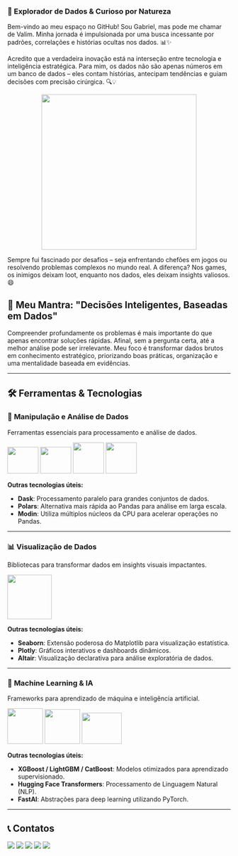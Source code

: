 ### 🚀 Explorador de Dados & Curioso por Natureza  

Bem-vindo ao meu espaço no GitHub! Sou Gabriel, mas pode me chamar de Valim. Minha jornada é impulsionada por uma busca incessante por padrões, correlações e histórias ocultas nos dados. 📊✨  

Acredito que a verdadeira inovação está na interseção entre tecnologia e inteligência estratégica. Para mim, os dados não são apenas números em um banco de dados – eles contam histórias, antecipam tendências e guiam decisões com precisão cirúrgica. 🔍💡  

<p align="center">
  <img src="https://tenor.com/bCISO.gif" width="350">
   
</p>

Sempre fui fascinado por desafios – seja enfrentando chefões em jogos ou resolvendo problemas complexos no mundo real. A diferença? Nos games, os inimigos deixam loot, enquanto nos dados, eles deixam insights valiosos. 😄  

## 📌 Meu Mantra: "Decisões Inteligentes, Baseadas em Dados"  

Compreender profundamente os problemas é mais importante do que apenas encontrar soluções rápidas. Afinal, sem a pergunta certa, até a melhor análise pode ser irrelevante. Meu foco é transformar dados brutos em conhecimento estratégico, priorizando boas práticas, organização e uma mentalidade baseada em evidências.  

---  

## 🛠️ Ferramentas & Tecnologias  

### 📂 **Manipulação e Análise de Dados**  
Ferramentas essenciais para processamento e análise de dados.  
<div display='inline'>  
  <img src="https://cdn.jsdelivr.net/gh/devicons/devicon@latest/icons/python/python-original-wordmark.svg" width="70" height="60" />  
  <img src="https://cdn.jsdelivr.net/gh/devicons/devicon@latest/icons/pandas/pandas-original-wordmark.svg" width="70" height="60" />  
  <img src="https://cdn.jsdelivr.net/gh/devicons/devicon@latest/icons/numpy/numpy-original-wordmark.svg" width="70" height="70" />  
  <img src="https://cdn.jsdelivr.net/gh/devicons/devicon@latest/icons/sqlalchemy/sqlalchemy-original-wordmark.svg" width="70" height="70" />  
</div>  

**Outras tecnologias úteis:**  
- **Dask**: Processamento paralelo para grandes conjuntos de dados.  
- **Polars**: Alternativa mais rápida ao Pandas para análise em larga escala.  
- **Modin**: Utiliza múltiplos núcleos da CPU para acelerar operações no Pandas.  

---  

### 📊 **Visualização de Dados**  
Bibliotecas para transformar dados em insights visuais impactantes.  
<div display='inline'>  
  <img src="https://cdn.jsdelivr.net/gh/devicons/devicon@latest/icons/matplotlib/matplotlib-original-wordmark.svg" width="100" height="100" />  
</div>  

**Outras tecnologias úteis:**  
- **Seaborn**: Extensão poderosa do Matplotlib para visualização estatística.  
- **Plotly**: Gráficos interativos e dashboards dinâmicos.  
- **Altair**: Visualização declarativa para análise exploratória de dados.  

---  

### 🧠 **Machine Learning & IA**  
Frameworks para aprendizado de máquina e inteligência artificial.  
<div display='inline'>  
  <img src="https://cdn.jsdelivr.net/gh/devicons/devicon@latest/icons/scikitlearn/scikitlearn-original.svg" width="80" height="80" />  
  <img src="https://cdn.jsdelivr.net/gh/devicons/devicon@latest/icons/tensorflow/tensorflow-original-wordmark.svg" width="80" height="78" />  
  <img src="https://cdn.jsdelivr.net/gh/devicons/devicon@latest/icons/pytorch/pytorch-plain-wordmark.svg" width="90" height="70" />  
</div>  

**Outras tecnologias úteis:**  
- **XGBoost / LightGBM / CatBoost**: Modelos otimizados para aprendizado supervisionado.  
- **Hugging Face Transformers**: Processamento de Linguagem Natural (NLP).  
- **FastAI**: Abstrações para deep learning utilizando PyTorch.  

---  

## 📞 Contatos  

<div>
<a href="https://www.youtube.com/seu-canal-youtube-aqui" target="_blank"><img loading="lazy" src="https://img.shields.io/badge/YouTube-FF0000?style=for-the-badge&logo=youtube&logoColor=white" target="_blank"></a>
<a href="https://instagram.com/seu-usuário-instagram-aqui" target="_blank"><img loading="lazy" src="https://img.shields.io/badge/-Instagram-%23E4405F?style=for-the-badge&logo=instagram&logoColor=white" target="_blank"></a>
<a href="https://www.twitch.tv/seu-usuário-aqui" target="_blank"><img loading="lazy" src="https://img.shields.io/badge/Twitch-9146FF?style=for-the-badge&logo=twitch&logoColor=white" target="_blank"></a>
<a href = "mailto:contato@seu-usuário-aqui"><img loading="lazy" src="https://img.shields.io/badge/Gmail-D14836?style=for-the-badge&logo=gmail&logoColor=white" target="_blank"></a>
<a href="https://www.linkedin.com/in/seu-usuário-linkedln-aqui" target="_blank"><img loading="lazy" src="https://img.shields.io/badge/-LinkedIn-%230077B5?style=for-the-badge&logo=linkedin&logoColor=white" target="_blank"></a>   
</div>

